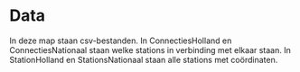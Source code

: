 # Data 
In deze map staan csv-bestanden. In ConnectiesHolland en ConnectiesNationaal staan welke stations in verbinding met elkaar staan. In StationHolland en StationsNationaal staan alle stations met coördinaten. 
